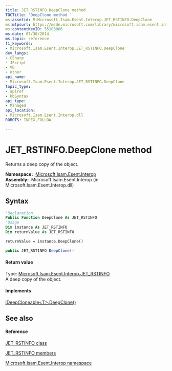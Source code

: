 ```yaml
---
title: JET_RSTINFO.DeepClone method 
TOCTitle: 'DeepClone method '
ms:assetid: M:Microsoft.Isam.Esent.Interop.JET_RSTINFO.DeepClone
ms:mtpsurl: https://msdn.microsoft.com/library/microsoft.isam.esent.interop.jet_rstinfo.deepclone(v=EXCHG.10)
ms:contentKeyID: 55103886
ms.date: 07/30/2014
ms.topic: reference
f1_keywords:
- Microsoft.Isam.Esent.Interop.JET_RSTINFO.DeepClone
dev_langs:
- CSharp
- JScript
- VB
- other
api_name: 
- Microsoft.Isam.Esent.Interop.JET_RSTINFO.DeepClone
topic_type: 
- apiref
- kbSyntax
api_type: 
- Managed
api_location: 
- Microsoft.Isam.Esent.Interop.dll
ROBOTS: INDEX,FOLLOW

---
```


# JET_RSTINFO.DeepClone method

Returns a deep copy of the object.

**Namespace:**  [Microsoft.Isam.Esent.Interop](hh596136\(v=exchg.10\).md)  
**Assembly:**  Microsoft.Isam.Esent.Interop (in Microsoft.Isam.Esent.Interop.dll)

## Syntax

``` vb
'Declaration
Public Function DeepClone As JET_RSTINFO
'Usage
Dim instance As JET_RSTINFO
Dim returnValue As JET_RSTINFO

returnValue = instance.DeepClone()
```

``` csharp
public JET_RSTINFO DeepClone()
```

#### Return value

Type: [Microsoft.Isam.Esent.Interop.JET_RSTINFO](dn335235\(v=exchg.10\).md)  
A deep copy of the object.  

#### Implements

[IDeepCloneable\<T\>.DeepClone()](hh578936\(v=exchg.10\).md)  

## See also

#### Reference

[JET_RSTINFO class](dn335235\(v=exchg.10\).md)

[JET_RSTINFO members](dn335237\(v=exchg.10\).md)

[Microsoft.Isam.Esent.Interop namespace](hh596136\(v=exchg.10\).md)

